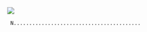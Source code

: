 <div class="container">
  <img src="https://github-readme-stats.vercel.app/api?username=aktwork&height=300" />
</div>

```
 N.........................................
```
